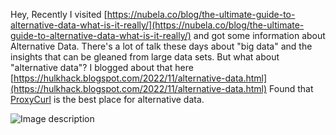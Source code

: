 Hey,
Recently I visited [https://nubela.co/blog/the-ultimate-guide-to-alternative-data-what-is-it-really/](https://nubela.co/blog/the-ultimate-guide-to-alternative-data-what-is-it-really/) and got some information about Alternative Data. 
There's a lot of talk these days about "big data" and the insights that can be gleaned from large data sets. But what about "alternative data"?
I blogged about that here [https://hulkhack.blogspot.com/2022/11/alternative-data.html](https://hulkhack.blogspot.com/2022/11/alternative-data.html)
Found that [ProxyCurl](https://nubela.co/proxycurl/solutions/alternative-data-for-investment-firms) is the best place for alternative data.


![Image description](https://dev-to-uploads.s3.amazonaws.com/uploads/articles/cv5e5y1mfb0qgc5pr7yn.png)

